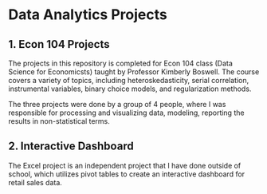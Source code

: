 # Data Analytics Projects

## 1. Econ 104 Projects
The projects in this repository is completed for Econ 104 class (Data Science for Economicsts) taught by Professor Kimberly Boswell. The course covers a variety of topics, including heteroskedasticity, serial correlation, instrumental variables, binary choice models, and regularization methods. 

The three projects were done by a group of 4 people, where I was responsible for processing and visualizing data, modeling, reporting the results in non-statistical terms.


## 2.  Interactive Dashboard
The Excel project is an independent project that I have done outside of school, which utilizes pivot tables to create an interactive dashboard for retail sales data.

